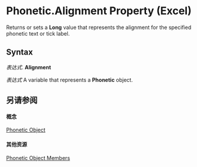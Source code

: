 
# Phonetic.Alignment Property (Excel)

Returns or sets a  **Long** value that represents the alignment for the specified phonetic text or tick label.


## Syntax

 _表达式_. **Alignment**

 _表达式_ A variable that represents a **Phonetic** object.


## 另请参阅


#### 概念


[Phonetic Object](297e85d5-e8f6-6009-c51a-0d3fe01efba0.md)
#### 其他资源


[Phonetic Object Members](http://msdn.microsoft.com/library/4875c308-cfdb-6427-997c-35f7d919efab%28Office.15%29.aspx)